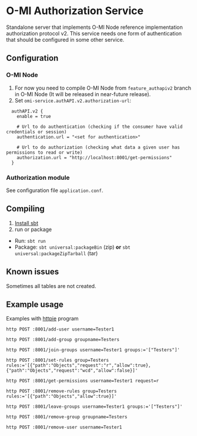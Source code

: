 O-MI Authorization Service
==========================

Standalone server that implements O-MI Node reference implementation authorization protocol v2.
This service needs one form of authentication that should be configured in some other service.


Configuration
--------------

### O-MI Node


1. For now you need to compile O-MI Node from `feature_authapiv2` branch in O-MI Node (It will be released in near-future release).
2. Set `omi-service.authAPI.v2.authorization-url`:
```
  authAPI.v2 {
    enable = true

    # Url to do authentication (checking if the consumer have valid credentials or session)
    authentication.url = "<set for authentication>"

    # Url to do authorization (checking what data a given user has permissions to read or write)
    authorization.url = "http://localhost:8001/get-permissions"
  }
```

### Authorization module

See configuration file `application.conf`.


Compiling
----------

<!-- 2. Run tests: `sbt test`-->
1. [Install sbt](https://www.scala-sbt.org/1.0/docs/Setup.html)
3. run or package
  - Run: `sbt run`
  - Package: `sbt universal:packageBin` (zip) **or** `sbt universal:packageZipTarball` (tar)

Known issues
------------

Sometimes all tables are not created.

Example usage
-------------

Examples with [httpie](https://httpie.org/doc) program

`http POST :8001/add-user username=Tester1`

`http POST :8001/add-group groupname=Testers`

`http POST :8001/join-groups username=Tester1 groups:='["Testers"]'`

`http POST :8001/set-rules group=Testers rules:='[{"path":"Objects","request":"r","allow":true},{"path":"Objects","request":"wcd","allow":false}]'`

`http POST :8001/get-permissions username=Tester1 request=r`

`http POST :8001/remove-rules group=Testers rules:='[{"path":"Objects","allow":true}]'` 

`http POST :8001/leave-groups username=Tester1 groups:='["Testers"]'`

`http POST :8001/remove-group groupname=Testers`

`http POST :8001/remove-user username=Tester1`
